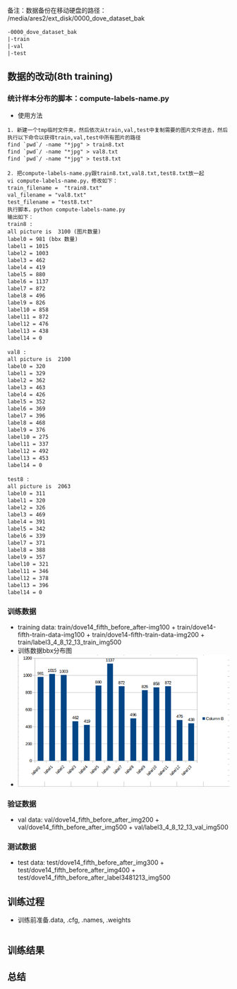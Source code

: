 备注：数据备份在移动硬盘的路径： /media/ares2/ext_disk/0000_dove_dataset_bak
```
-0000_dove_dataset_bak
|-train
|-val
|-test
```
## 数据的改动(8th training)

### 统计样本分布的脚本：compute-labels-name.py
- 使用方法
```
1. 新建一个tmp临时文件夹，然后依次从train,val,test中复制需要的图片文件进去，然后执行以下命令以获得train,val,test中所有图片的路径
find `pwd`/ -name "*jpg" > train8.txt
find `pwd`/ -name "*jpg" > val8.txt
find `pwd`/ -name "*jpg" > test8.txt

2. 把compute-labels-name.py跟train8.txt,val8.txt,test8.txt放一起
vi compute-labels-name.py，修改如下：
train_filename =  "train8.txt"
val_filename = "val8.txt"
test_filename = "test8.txt"
执行脚本，python compute-labels-name.py
输出如下：
train8 :
all picture is  3100 (图片数量)
label0 = 981 (bbx 数量)
label1 = 1015
label2 = 1003
label3 = 462
label4 = 419
label5 = 880
label6 = 1137
label7 = 872
label8 = 496
label9 = 826
label10 = 858
label11 = 872
label12 = 476
label13 = 438
label14 = 0

val8 :
all picture is  2100
label0 = 320
label1 = 329
label2 = 362
label3 = 463
label4 = 426
label5 = 352
label6 = 369
label7 = 396
label8 = 468
label9 = 376
label10 = 275
label11 = 337
label12 = 492
label13 = 453
label14 = 0

test8 :
all picture is  2063
label0 = 311
label1 = 320
label2 = 326
label3 = 469
label4 = 391
label5 = 342
label6 = 339
label7 = 371
label8 = 388
label9 = 357
label10 = 321
label11 = 346
label12 = 378
label13 = 396
label14 = 0

```
### 训练数据
- training data: train/dove14_fifth_before_after-img100 + train/dove14-fifth-train-data-img100 + train/dove14-fifth-train-data-img200 + train/label3_4_8_12_13_train_img500
- 训练数据bbx分布图
- ![training data distribution](./images/train.png) 

### 验证数据
- val data: val/dove14_fifth_before_after_img200 + val/dove14_fifth_before_after_img500 + val/label3_4_8_12_13_val_img500

### 测试数据
- test data: test/dove14_fifth_before_after_img300 + test/dove14_fifth_before_after_img400 + test/dove14_fifth_before_after_label3481213_img500

## 训练过程
- 训练前准备.data, .cfg, .names, .weights 
```

```

## 训练结果

## 总结

